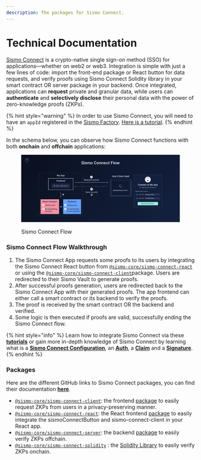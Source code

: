 ```yaml
---
description: The packages for Sismo Connect.
---
```


# Technical Documentation

[Sismo Connect](../../welcome-to-sismo/what-is-sismo-connect.md) is a crypto-native single sign-on method (SSO) for applications—whether on web2 or web3. Integration is simple with just a few lines of code: import the front-end package or React button for data requests, and verify proofs using Sismo Connect Solidity library in your smart contract OR server package in your backend. Once integrated, applications can **request** private and granular data, while users can **authenticate** and **selectively disclose** their personal data with the power of zero-knowledge proofs (ZKPs).

{% hint style="warning" %}
In order to use Sismo Connect, you will need to have an `appId` registered in the [Sismo Factory](https://factory.sismo.io/). [Here is a tutorial](../tutorials/create-a-sismo-connect-app.md).
{% endhint %}

In the schema below, you can observe how Sismo Connect functions with both **onchain** and **offchain** applications:

<figure><img src="../../.gitbook/assets/Sismo Connect Flow.png" alt=""><figcaption><p>Sismo Connect Flow</p></figcaption></figure>

### Sismo Connect Flow Walkthrough

1. The Sismo Connect App requests some proofs to its users by integrating the Sismo Connect React button from [`@sismo-core/sismo-connect-react`](https://github.com/sismo-core/sismo-connect-packages/tree/main/packages/sismo-connect-react) or using the [`@sismo-core/sismo-connect-client`](https://github.com/sismo-core/sismo-connect-packages/tree/main/packages/sismo-connect-client)package. Users are redirected to their Sismo Vault to generate proofs.
2. After successful proofs generation, users are redirected back to the Sismo Connect App with their generated proofs. The app frontend can either call a smart contract or its backend to verify the proofs.
3. The proof is received by the smart contract OR the backend and verified.
4. Some logic is then executed if proofs are valid, successfully ending the Sismo Connect flow.

{% hint style="info" %}
Learn how to integrate Sismo Connect via these [**tutorials**](../tutorials/) or gain more in-depth knowledge of Sismo Connect by learning what is a [**Sismo Connect Configuration**](sismo-connect-configuration.md), an [**Auth**](auths.md), a [**Claim**](claims.md) and a [**Signature**](signature.md).
{% endhint %}

### **Packages**

Here are the different GitHub links to Sismo Connect packages, you can find their documentation [**here**](packages/).

* [`@sismo-core/sismo-connect-client`](https://github.com/sismo-core/sismo-connect-packages/tree/main/packages/sismo-connect-client): the frontend [package](packages/client.md) to easily request ZKPs from users in a privacy-preserving manner.
* [`@sismo-core/sismo-connect-react`](https://github.com/sismo-core/sismo-connect-packages/tree/main/packages/sismo-connect-react): the React frontend [package](packages/react.md) to easily integrate the sismoConnectButton and sismo-connect-client in your React app.
* [`@sismo-core/sismo-connect-server`](https://github.com/sismo-core/sismo-connect-packages/tree/main/packages/sismo-connect-server): the backend [package](packages/server.md) to easily verify ZKPs offchain.
* [`@sismo-core/sismo-connect-solidity`](https://github.com/sismo-core/sismo-connect-packages/tree/main/packages/sismo-connect-solidity) : the [Solidity Library](packages/solidity.md) to easily verify ZKPs onchain.
